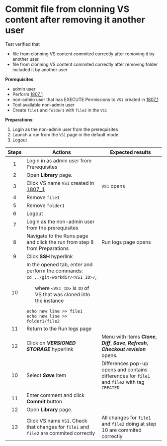 # Commit file from clonning VS content after removing it another user
Test verified that
- file from clonning VS content commited correctly after removing it by another user.
- file from clonning VS content commited correctly after removing folder included it by another user

**Prerequisites**:
- admin user
- Perform [1807_1](1807_1.md)
- non-admin user that has EXECUTE Permissions to `VS1` created in [1807_1](1807_1.md)
- Tool available non-admin user
- Create `file1` and `folder1` with `file2` in the `VS1`

**Preparations**:

1. Login as the non-admin user from the prerequisites
2. Launch a run from the `VS1` page in the default mode
3. Logout

| Steps | Actions | Expected results |
| :---: | --- | --- |
| 1 | Login in as admin user from Prerequisites
| 2 | Open **Library** page. | |
| 3 | Click VS name `VS1` created in [1807_1](1807_1.md) | `VS1` opens |
| 4 | Remove `file1` | |
| 5 | Remove `folder1` | |
| 6 | Logout | |
| 7 | Login as the non-admin user from the prerequisites | |
| 8 | Navigate to the Runs page and click the run from step 8 from Preparations | Run logs page opens |
| 9 | Click **SSH** hyperlink | |
| 10 | In the opened tab, enter and perform the commands: <br>`cd ../git-workdir/<VS1_ID>/`, <ul>where `<VS1_ID>` is `ID` of VS that was cloned into the instance </ul> `echo new line >> file1` <br> `echo new line >> folder1/file2` |  |
| 11 | Return to the Run logs page | |
| 12 | Click on ***VERSIONED STORAGE*** hyperlink | Menu with items ***Clone***, ***Diff***, ***Save***, ***Refresh***, ***Checkout revision*** opens. |
| 10 | Select ***Save*** item | Differences pop-up opens and contains differences for `file1` and `file2` with tag `CREATED` |
| 11 | Enter comment and click **Commit** button | |
| 12 | Open **Library** page. | |
| 13 | Click VS name `VS1`. Check that changes for `file1` and `file2` are commited correctly | All changes for `file1` and `file2` doing at step 10 are commited correctly |